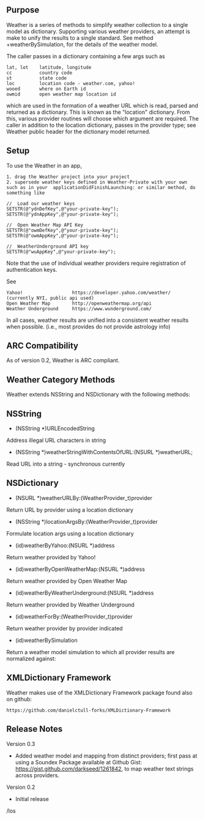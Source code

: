 Purpose
--------------

Weather is a series of methods to simplify weather collection to a
single model as dictionary.  Supporting various weather providers,
an attempt is make to unify the results to a single standard.  See
method +weatherBySimulation, for the details of the weather model.

The caller passes in a dictionary containing a few args such as

	lat, lot	latitude, longitude
	cc			country code
	st			state code
	loc			location code - weather.com, yahoo!
	wooed		where on Earth id
	owmid		open weather map location id

which are used in the formation of a weather URL which is read, parsed
and returned as a dictionary.  This is known as the "location" dictionary.
From this, various provider routines will choose which argument are required.
The caller in addition to the location dictionary, passes in the provider type;
see Weather public header for the dictionary model returned.


Setup
-------

To use the Weather in an app,

    1. drag the Weather project into your project 
    2. supersede weather keys defined in Weather-Private with your own such as in your  applicationDidFinishLaunching: or similar method, do something like

	//	Load our weather keys
	SETSTR(@"ydnDefKey",@"your-private-key");
	SETSTR(@"ydnAppKey",@"your-private-key");

	//	Open Weather Map API Key
	SETSTR(@"owmDefKey",@"your-private-key");
	SETSTR(@"owmAppKey",@"your-private-key");

	//	WeatherUnderground API key
	SETSTR(@"wuAppKey",@"your-private-key");

Note that the use of individual weather providers require registration of authentication keys.

See

    Yahoo!					https://developer.yahoo.com/weather/ (currently NYI, public api used)
	Open Weather Map		http://openweathermap.org/api
	Weather Underground		https://www.wunderground.com/

In all cases, weather results are unified into a consistent weather results when possible.
(i.e., most provides do not provide astrology info)


ARC Compatibility
------------------

As of version 0.2, Weather is ARC compliant.


Weather Category Methods
--------------------------

Weather extends NSString and NSDictionary with the following methods:


NSString
----------

- (NSString *)URLEncodedString

Address illegal URL characters in string

+ (NSString *)weatherStringWithContentsOfURL:(NSURL *)weatherURL;

Read URL into a string - synchronous currently


NSDictionary
--------------------------

- (NSURL *)weatherURLBy:(WeatherProvider_t)provider

Return URL by provider using a location dictionary

- (NSString *)locationArgsBy:(WeatherProvider_t)provider

Formulate location args using a location dictionary

+ (id)weatherByYahoo:(NSURL *)address

Return weather provided by Yahoo!

+ (id)weatherByOpenWeatherMap:(NSURL *)address

Return weather provided by Open Weather Map

+ (id)weatherByWeatherUnderground:(NSURL *)address

Return weather provided by Weather Underground

- (id)weatherForBy:(WeatherProvider_t)provider

Return weather provider by provider indicated

+ (id)weatherBySimulation

Return a weather model simulation to which all provider results are normalized against:


XMLDictionary Framework
-------------------------

Weather makes use of the XMLDictionary Framework package found also on github:

	https://github.com/danielctull-forks/XMLDictionary-Framework

    
Release Notes
----------------
Version 0.3

- Added weather model and mapping from distinct providers; first pass at using a Soundex Package available at Github Gist: https://gist.github.com/darkseed/1261842, to map weather text strings across providers.

Version 0.2

- Initial release

/los
